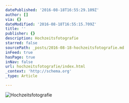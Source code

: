 ```yaml
---
datePublished: '2016-08-18T16:55:29.109Z'
author: []
via: {}
dateModified: '2016-08-18T16:55:15.709Z'
title: ''
publisher: {}
description: Hochzeitsfotografie
starred: false
sourcePath: _posts/2016-08-18-hochzeitsfotografie.md
inFeed: true
hasPage: true
inNav: false
url: hochzeitsfotografie/index.html
_context: 'http://schema.org'
_type: Article

---
```

![Hochzeitsfotografie](https://imgflo.herokuapp.com/graph/vahj1ThiexotieMo/e3aaec0390eb29800adee42770049a13/croprotate.png?cropheight=2051&cropwidth=1369&degrees=0&input=https%3A%2F%2Fthe-grid-user-content.s3-us-west-2.amazonaws.com%2F3142f3e1-3b39-4c2f-9f92-d2b17ae730e0.png&x=29&y=29)